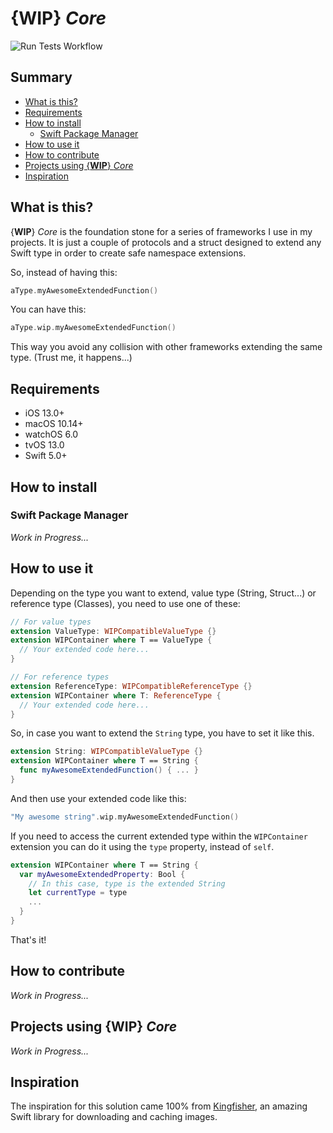 # {**WIP**} *Core*

![Run Tests Workflow](https://github.com/WedgeSparda/WIPFoundation/workflows/Run%20Tests%20Workflow/badge.svg)

## Summary
* [What is this?](#what-is-this)
* [Requirements](#requirement)
* [How to install](#how-to-install)
  * [Swift Package Manager](#swift-package-manager)
* [How to use it](#how-to-use-it)
* [How to contribute](#how-to-contribute)
* [Projects using {**WIP**} *Core*](#projects-using-wip-core)
* [Inspiration](#inspiration)

## What is this?

{**WIP**} *Core* is the foundation stone for a series of frameworks I use in my projects. It is just a couple of protocols and a struct designed to extend any Swift type in order to create safe namespace extensions.

So, instead of having this:

```swift
aType.myAwesomeExtendedFunction()
```

You can have this:

```swift
aType.wip.myAwesomeExtendedFunction()
```

This way you avoid any collision with other frameworks extending the same type. (Trust me, it happens...)

## Requirements
+ iOS 13.0+ 
+ macOS 10.14+
+ watchOS 6.0
+ tvOS 13.0
+ Swift 5.0+ 

## How to install

### Swift Package Manager
*Work in Progress...*

## How to use it

Depending on the type you want to extend, value type (String, Struct...) or reference type (Classes), you need to use one of these:

```swift
// For value types
extension ValueType: WIPCompatibleValueType {}
extension WIPContainer where T == ValueType {
  // Your extended code here...
}

// For reference types
extension ReferenceType: WIPCompatibleReferenceType {}
extension WIPContainer where T: ReferenceType {
  // Your extended code here...
}
```

So, in case you want to extend the `String` type, you have to set it like this.

```swift
extension String: WIPCompatibleValueType {}
extension WIPContainer where T == String {
  func myAwesomeExtendedFunction() { ... }
}
```

And then use your extended code like this:

```swift
"My awesome string".wip.myAwesomeExtendedFunction()
```

If you need to access the current extended type within the `WIPContainer` extension you can do it using the `type` property, instead of `self`.

```swift
extension WIPContainer where T == String {
  var myAwesomeExtendedProperty: Bool {
    // In this case, type is the extended String
    let currentType = type 
    ...
  }
}
```

That's it!

## How to contribute
*Work in Progress...*

## Projects using {**WIP**} *Core*
*Work in Progress...*

## Inspiration

The inspiration for this solution came 100% from [Kingfisher](https://github.com/onevcat/Kingfisher), an amazing Swift library for downloading and caching images.

